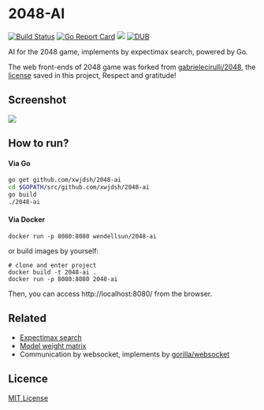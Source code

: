 # 2048-AI

[![Build Status](https://travis-ci.org/xwjdsh/2048-ai.svg?branch=master)](https://travis-ci.org/xwjdsh/2048-ai)
[![Go Report Card](https://goreportcard.com/badge/github.com/xwjdsh/2048-ai)](https://goreportcard.com/report/github.com/xwjdsh/2048-ai)
[![](https://images.microbadger.com/badges/image/wendellsun/2048-ai.svg)](https://microbadger.com/images/wendellsun/2048-ai "Get your own image badge on microbadger.com")
[![DUB](https://img.shields.io/dub/l/vibe-d.svg)](https://github.com/xwjdsh/2048-ai/blob/master/LICENSE)

AI for the 2048 game, implements by expectimax search, powered by Go.

The web front-ends of 2048 game was forked from [gabrielecirulli/2048](https://github.com/gabrielecirulli/2048), the [license](https://github.com/xwjdsh/2048-ai/blob/master/2048/LICENSE.txt) saved in this project, Respect and gratitude!

## Screenshot
![](https://raw.githubusercontent.com/xwjdsh/2048-ai/master/screenshot/2048-ai.jpg)

## How to run?
#### Via Go
```bash
go get github.com/xwjdsh/2048-ai
cd $GOPATH/src/github.com/xwjdsh/2048-ai
go build
./2048-ai
```

#### Via Docker
```shell
docker run -p 8080:8080 wendellsun/2048-ai
```

or build images by yourself:

```shell
# clone and enter project
docker build -t 2048-ai .
docker run -p 8080:8080 2048-ai
```

Then, you can access http://localhost:8080/ from the browser.

## Related

* [Expectimax search ](https://www.google.co.jp/url?sa=t&rct=j&q=&esrc=s&source=web&cd=3&cad=rja&uact=8&ved=0ahUKEwiVrsfmiojXAhWExbwKHa6GAuYQFgg3MAI&url=https%3A%2F%2Fweb.uvic.ca%2F~maryam%2FAISpring94%2FSlides%2F06_ExpectimaxSearch.pdf&usg=AOvVaw0pjG10MxUtkBvM-mvRNlew)
* [Model weight matrix](https://codemyroad.wordpress.com/2014/05/14/2048-ai-the-intelligent-bot/)
* Communication by websocket, implements by [gorilla/websocket](https://github.com/gorilla/websocket)

## Licence

[MIT License](https://github.com/xwjdsh/2048-ai/blob/master/LICENSE)
